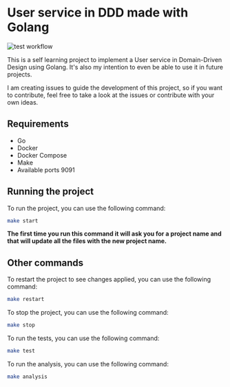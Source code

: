 # User service in DDD made with Golang

![test workflow](https://github.com/jperdior/user-service/actions/workflows/test.yml/badge.svg)

This is a self learning project to implement a User service in Domain-Driven Design using Golang. It's also my intention to even be able to use it in future projects.

I am creating issues to guide the development of this project, so if you want to contribute, feel free to take a look at the issues or contribute with your own ideas.

## Requirements

- Go
- Docker
- Docker Compose
- Make
- Available ports 9091

## Running the project

To run the project, you can use the following command:

```bash
make start
```

**The first time you run this command it will ask you for a project name and that will update all the files with the new project name.**

## Other commands

To restart the project to see changes applied, you can use the following command:

```bash
make restart
```

To stop the project, you can use the following command:

```bash
make stop
```

To run the tests, you can use the following command:

```bash
make test
```

To run the analysis, you can use the following command:

```bash
make analysis
```